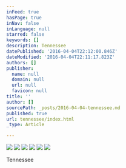 ```yaml
---
inFeed: true
hasPage: true
inNav: false
inLanguage: null
starred: false
keywords: []
description: Tennessee
datePublished: '2016-04-04T22:12:00.846Z'
dateModified: '2016-04-04T22:11:17.823Z'
authors: []
publisher:
  name: null
  domain: null
  url: null
  favicon: null
title: ''
author: []
sourcePath: _posts/2016-04-04-tennessee.md
published: true
url: tennessee/index.html
_type: Article

---
```

![](https://the-grid-user-content.s3-us-west-2.amazonaws.com/dd234c3c-25fd-4b8a-84e7-f034e5e9d4bd.jpg)
![](https://the-grid-user-content.s3-us-west-2.amazonaws.com/bb4d2a05-9e80-4a9a-8c4f-3171baf63328.jpg)
![](https://the-grid-user-content.s3-us-west-2.amazonaws.com/9b49b037-c925-44c6-8ac8-8435d8879d0f.jpg)
![](https://the-grid-user-content.s3-us-west-2.amazonaws.com/1740cc56-07fd-4a46-8fe3-3bdaa17ab3c3.jpg)
![](https://the-grid-user-content.s3-us-west-2.amazonaws.com/7e8cebcb-be0f-4e93-ac7d-ff406df906dd.jpg)
![](https://the-grid-user-content.s3-us-west-2.amazonaws.com/25e0460c-c6f0-4a9a-b78a-1abd36b92b4c.jpg)

Tennessee